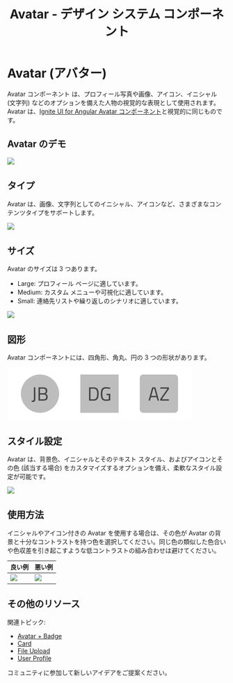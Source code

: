 ﻿---
title: Avatar - デザイン システム コンポーネント
_description: Avatar コンポーネント シンボルは、個人情報を画像で表します。
_keywords: デザイン システム, デザイン システム UX, UI キット, Figma, Ignite UI for Angular, Angular, Angular デザイン システム, Figma からコードをエクスポート, Angular 用のデザイン キット, Figma HTML, Figma to HTML, Figma UI キット
_language: ja
---

# Avatar (アバター)

Avatar コンポーネント は、プロフィール写真や画像、アイコン、イニシャル (文字列) などのオプションを備えた人物の視覚的な表現として使用されます。Avatar は、[Ignite UI for Angular Avatar コンポーネント](https://jp.infragistics.com/products/ignite-ui-angular/angular/components/avatar.html)と視覚的に同じものです。

## Avatar のデモ

<img class="responsive-img" src="../images/avatar_demo.png" srcset="../images/avatar_demo@2x.png 2x" />

## タイプ

Avatar は、画像、文字列としてのイニシャル、アイコンなど、さまざまなコンテンツタイプをサポートします。

<img class="responsive-img" src="../images/avatar_content.png" srcset="../images/avatar_content@2x.png 2x" />

## サイズ

Avatar のサイズは 3 つあります。

- Large: プロフィール ページに適しています。
- Medium: カスタム メニューや可視化に適しています。
- Small: 連絡先リストや繰り返しのシナリオに適しています。

<img class="responsive-img" src="../images/avatar_sizes.png" srcset="../images/avatar_sizes@2x.png 2x" />

## 図形

Avatar コンポーネントには、四角形、角丸、円の 3 つの形状があります。

<img class="responsive-img" src="../images/avatar_type.png" srcset="../images/avatar_type@2x.png 2x" />

## スタイル設定

Avatar は、背景色、イニシャルとそのテキスト スタイル、およびアイコンとその色 (該当する場合) をカスタマイズするオプションを備え、柔軟なスタイル設定が可能です。

<img class="responsive-img" src="../images/avatar_styling.png" srcset="../images/avatar_styling@2x.png 2x" />

## 使用方法

イニシャルやアイコン付きの Avatar を使用する場合は、その色が Avatar の背景と十分なコントラストを持つ色を選択してください。同じ色の類似した色合いや色収差を引き起こすような低コントラストの組み合わせは避けてください。

| 良い例                                                                         | 悪い例                                                                             |
| ------------------------------------------------------------------------------ | ---------------------------------------------------------------------------------- |
| <img class="responsive-img" src="../images/avatar_do1.png" srcset="../images/avatar_do1@2x.png 2x" /> | <img class="responsive-img" src="../images/avatar_dont1.png" srcset="../images/avatar_dont1@2x.png 2x" /> |

## その他のリソース

関連トピック:

- [Avatar + Badge](../patterns/avatar-badge.md)
- [Card](card.md)
- [File Upload](../patterns/file-upload.md)
- [User Profile](../patterns/user-profile.md)
  <div class="divider--half"></div>

コミュニティに参加して新しいアイデアをご提案ください。
